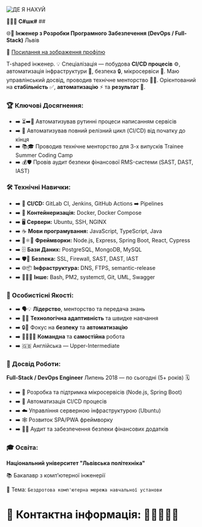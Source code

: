 ![ДЕ Я НАХУЙ](https://github.com/user-attachments/assets/be6837bf-da31-4848-abd2-43402ba7d6f0)

👨‍💻🚀 **С#шк#** ##

🌐📍 **Інженер з Розробки Програмного Забезпечення (DevOps / Full-Stack)** Львів

📸 [Посилання на зображення профілю ](уява)

T-shaped інженер. 💡 Спеціалізація — побудова **CI/CD процесів** ⚙️, автоматизація інфраструктури 🤖, безпека 🔒, мікросервіси 🧩. Маю управлінський досвід, проводив технічне менторство 🧑‍🏫. Орієнтований на **стабільність** ✅, **автоматизацію** ⚡ та **результат** 🎯.

### 🏆 Ключові Досягнення:

* ➡️ ⏳➡️🚀 Автоматизував рутинні процеси написанням сервісів
* ➡️ 🔄 Автоматизував повний релізний цикл (CI/CD) від початку до кінця
* ➡️ 📚🎓 Проводив технічне менторство для 3-х випусків Trainee Summer Coding Camp 
* ➡️ 💰🛡️ Провів аудит безпеки фінансової RMS-системи (SAST, DAST, IAST)

### 🛠️ Технічні Навички:

* ➡️ 🔗 **CI/CD:** GitLab CI, Jenkins, GitHub Actions ➡️ Pipelines
* ➡️ 🐳 **Контейнеризація:** Docker, Docker Compose
* ➡️ 🖥️ **Сервери:** Ubuntu, SSH, NGINX
* ➡️ ☕ **Мови програмування:** JavaScript, TypeScript, Java
* ➡️ 🌿⚛️🧪 **Фреймворки:** Node.js, Express, Spring Boot, React, Cypress
* ➡️ 🗄️ **Бази Даних:** PostgreSQL, MongoDB, MySQL
* ➡️ 🛡️🔐 **Безпека:** SSL, Firewall, SAST, DAST, IAST
* ➡️ 🌐📦 **Інфраструктура:** DNS, FTPS, semantic-release
* ➡️ 📜🔄📐 **Інше:** Bash, PM2, systemctl, Git, UML, Swagger

### 🤝 Особистісні Якості:

* ➡️ 🗣️💡 **Лідерство**, менторство та передача знань
* ➡️ 🧠✨ **Технологічна адаптивність** та швидке навчання
* ➡️ 🔒🤖 Фокус на **безпеку** та **автоматизацію**
* ➡️ 🧑‍🤝‍🧑👤 **Командна** та **самостійна** робота
* ➡️ 🇬🇧 Англійська — Upper-Intermediate

### 💼 Досвід Роботи:

**Full-Stack / DevOps Engineer**
Липень 2018 — по сьогодні (5+ років) 🗓️

* ➡️ 🚀 Розробка та підтримка мікросервісів (Node.js, Spring Boot)
* ➡️ 🔄 Автоматизація CI/CD процесів
* ➡️ ☁️ Управління серверною інфраструктурою (Ubuntu)
* ➡️ 🕸️ Розвиток SPA/PWA фреймворку
* ➡️ 💸✅ Аудит та забезпечення безпеки фінансових додатків

### 🎓 Освіта:

**Національний університет "Львівська політехніка"**

📚 Бакалавр з комп’ютерної інженерії

📶 Тема: `Бездротова комп'ютерна мережа навчальної установи`

# 📧 Контактна інформація: 🤷🤷‍♂️🤷‍♀️
